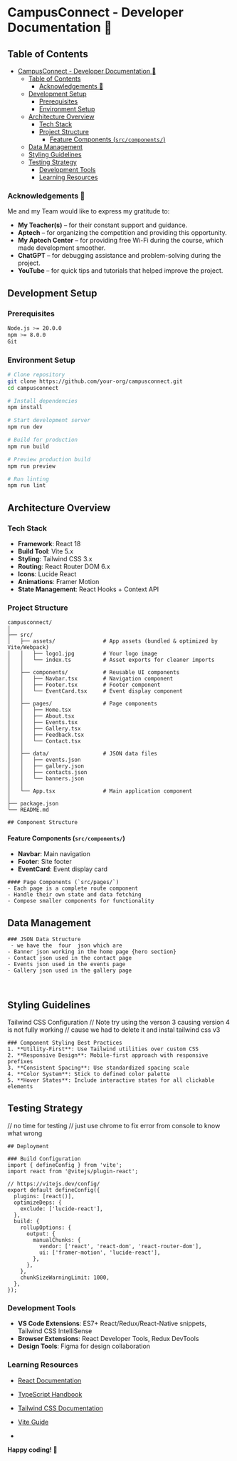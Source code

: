 # CampusConnect - Developer Documentation 🚀

## Table of Contents
- [CampusConnect - Developer Documentation 🚀](#campusconnect---developer-documentation-)
  - [Table of Contents](#table-of-contents)
    - [Acknowledgements 🙌](#acknowledgements-)
  - [Development Setup](#development-setup)
    - [Prerequisites](#prerequisites)
    - [Environment Setup](#environment-setup)
  - [Architecture Overview](#architecture-overview)
    - [Tech Stack](#tech-stack)
    - [Project Structure](#project-structure)
      - [Feature Components (`src/components/`)](#feature-components-srccomponents)
  - [Data Management](#data-management)
  - [Styling Guidelines](#styling-guidelines)
  - [Testing Strategy](#testing-strategy)
    - [Development Tools](#development-tools)
    - [Learning Resources](#learning-resources)


### Acknowledgements 🙌

Me and my Team would like to express my gratitude to:

- **My Teacher(s)** – for their constant support and guidance.  
- **Aptech** – for organizing the competition and providing this opportunity.  
- **My Aptech Center** – for providing free Wi-Fi during the course, which made development smoother.  
- **ChatGPT** – for debugging assistance and problem-solving during the project.  
- **YouTube** – for quick tips and tutorials that helped improve the project.  


## Development Setup

### Prerequisites
```bash
Node.js >= 20.0.0
npm >= 8.0.0
Git
```

### Environment Setup
```bash
# Clone repository
git clone https://github.com/your-org/campusconnect.git
cd campusconnect

# Install dependencies
npm install

# Start development server
npm run dev

# Build for production
npm run build

# Preview production build
npm run preview

# Run linting
npm run lint
```

## Architecture Overview

### Tech Stack
- **Framework**: React 18 
- **Build Tool**: Vite 5.x
- **Styling**: Tailwind CSS 3.x
- **Routing**: React Router DOM 6.x
- **Icons**: Lucide React
- **Animations**: Framer Motion
- **State Management**: React Hooks + Context API

### Project Structure


```
campusconnect/
│
├── src/
│   ├── assets/               # App assets (bundled & optimized by Vite/Webpack)
│   │   ├── logo1.jpg         # Your logo image
│   │   └── index.ts          # Asset exports for cleaner imports
│   │
│   ├── components/           # Reusable UI components
│   │   ├── Navbar.tsx        # Navigation component
│   │   ├── Footer.tsx        # Footer component
│   │   └── EventCard.tsx     # Event display component
│   │
│   ├── pages/                # Page components
│   │   ├── Home.tsx
│   │   ├── About.tsx
│   │   ├── Events.tsx
│   │   ├── Gallery.tsx
│   │   ├── Feedback.tsx
│   │   └── Contact.tsx
│   │
│   ├── data/                 # JSON data files
│   │   ├── events.json
│   │   ├── gallery.json
│   │   ├── contacts.json
│   │   └── banners.json
│   │
│   └── App.tsx               # Main application component
│
├── package.json
└── README.md

```
```
## Component Structure

```
#### Feature Components (`src/components/`)
- **Navbar**: Main navigation
- **Footer**: Site footer
- **EventCard**: Event display card

```
#### Page Components (`src/pages/`)
- Each page is a complete route component
- Handle their own state and data fetching
- Compose smaller components for functionality

```
## Data Management

```
### JSON Data Structure
 - we have the  four  json which are
- Banner json working in the home page {hero section}
- Contact json used in the contact page
- Events json used in the events page
- Gallery json used in the gallery page



```
## Styling Guidelines
   Tailwind CSS Configuration
   // Note try using the verson 3 causing version 4 is not fully working
   // cause we had to delete it and instal tailwind css v3

```
### Component Styling Best Practices
1. **Utility-First**: Use Tailwind utilities over custom CSS
2. **Responsive Design**: Mobile-first approach with responsive prefixes
3. **Consistent Spacing**: Use standardized spacing scale
4. **Color System**: Stick to defined color palette
5. **Hover States**: Include interactive states for all clickable elements

```
## Testing Strategy
   // no time for testing
   // just use chrome to fix error from console to know what wrong
```
## Deployment

### Build Configuration
import { defineConfig } from 'vite';
import react from '@vitejs/plugin-react';

// https://vitejs.dev/config/
export default defineConfig({
  plugins: [react()],
  optimizeDeps: {
    exclude: ['lucide-react'],
  },
  build: {
    rollupOptions: {
      output: {
        manualChunks: {
          vendor: ['react', 'react-dom', 'react-router-dom'],
          ui: ['framer-motion', 'lucide-react'],
        },
      },
    },
    chunkSizeWarningLimit: 1000,
  },
});

```

### Development Tools
- **VS Code Extensions**: ES7+ React/Redux/React-Native snippets, Tailwind CSS IntelliSense
- **Browser Extensions**: React Developer Tools, Redux DevTools
- **Design Tools**: Figma for design collaboration


### Learning Resources
- [React Documentation](https://react.dev/)
- [TypeScript Handbook](https://www.typescriptlang.org/docs/)
- [Tailwind CSS Documentation](https://tailwindcss.com/docs)
- [Vite Guide](https://vitejs.dev/guide/)

-

**Happy coding! 🚀**
